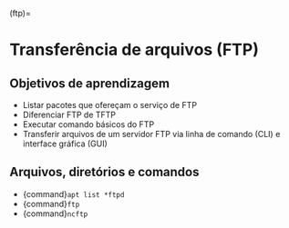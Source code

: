 (ftp)=

Transferência de arquivos (FTP)
===============================

Objetivos de aprendizagem
-------------------------

* Listar pacotes que ofereçam o serviço de FTP
* Diferenciar FTP de TFTP
* Executar comando básicos do FTP
* Transferir arquivos de um servidor FTP via linha de comando (CLI) e interface gráfica (GUI)


Arquivos, diretórios e comandos
--------------------------------
* {command}`apt list *ftpd`
* {command}`ftp`
* {command}`ncftp`